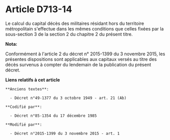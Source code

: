 # Article D713-14

Le calcul du capital décès des militaires résidant hors du territoire métropolitain s'effectue dans les mêmes conditions que
celles fixées par la sous-section 3 de la section 2 du chapitre 2 du présent titre.

**Nota:**

Conformément à l'article 2 du décret n° 2015-1399 du 3 novembre 2015, les présentes dispositions sont applicables aux
capitaux versés au titre des décès survenus à compter du lendemain de la publication du présent décret.

**Liens relatifs à cet article**

	**Anciens textes**:

	  - Décret n°49-1377 du 3 octobre 1949 - art. 21 (Ab)

	**Codifié par**:

	  - Décret n°85-1354 du 17 décembre 1985

	**Modifié par**:

	  - Décret n°2015-1399 du 3 novembre 2015 - art. 1
